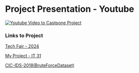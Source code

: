 


# Project Presentation - Youtube
[![Youtube Video to Castpone Project](https://img.youtube.com/vi/xNbwOLb--6Y/0.jpg)](https://www.youtube.com/watch?v=xNbwOLb--6Y)

### Links to Project
[Tech Fair - 2024](https://www.acadiate.com/ee/SETAS/Student_Projects)

[My Project - IT 31](https://www.acadiate.com/ee/SETAS/IT_Projects3?view=std&showcase=199254404)

[CIC-IDS-2018(BruteForceDataset)](https://drive.google.com/file/d/1RFtdp1lcwQOcmmk_g3Tf2Std7gCVULii/view?usp=drive_link)
